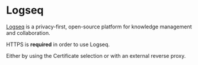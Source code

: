 # Logseq

[Logseq](https://logseq.com/) is a privacy-first, open-source platform for knowledge management and collaboration.

HTTPS is **required** in order to use Logseq.

Either by using the Certificate selection or with an external reverse proxy.
